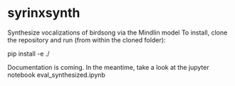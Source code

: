 # syrinxsynth
Synthesize vocalizations of birdsong via the Mindlin model
To install, clone the repository and run (from within the cloned folder):

pip install -e ./

Documentation is coming. In the meantime, take a look at the jupyter notebook eval_synthesized.ipynb
